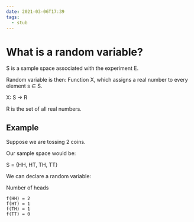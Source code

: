 ```yaml
---
date: 2021-03-06T17:39
tags: 
  - stub
---
```


# What is a random variable?

S is a sample space associated with the experiment E.

Random variable is then: Function X, which assigns a real number to every element s ∈ S.

X: S -> R

R is the set of all real numbers.

## Example

Suppose we are tossing 2 coins.

Our sample space would be:

S = {HH, HT, TH, TT}

We can declare a random variable:

Number of heads

```
f(HH) = 2
f(HT) = 1
f(TH) = 1
f(TT) = 0
```
